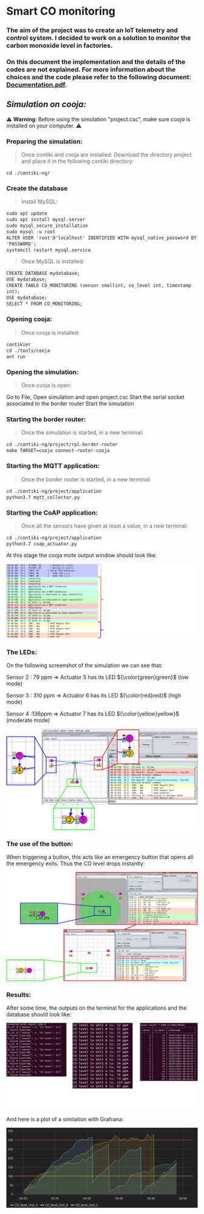 # Smart CO monitoring

### The aim of the project was to create an IoT telemetry and control system. I decided to work on a solution to monitor the carbon monoxide level in factories.

### On this document the implementation and the details of the codes are not explained. For more information about the choices and the code please refer to the following document:  [Documentation.pdf](Documentation.pdf).

## 
##

## _Simulation on cooja:_
⚠️ **Warning**: Before using the simulation "project.csc", make sure *cooja* is installed on your computer. ⚠️

### Preparing the simulation:
> Once contiki and cooja are installed:
Download the directory project and place it in the following contiki directory:
```  
cd ./contiki-ng/
```

### Create the database
> Install MySQL:
```  
sudo apt update
sudo apt install mysql-server
sudo mysql_secure_installation
sudo mysql -u root
ALTER USER 'root'@'localhost' IDENTIFIED WITH mysql_native_password BY 'PASSWORD';
systemctl restart mysql.service
```


> Once MySQL is installed:
```  
CREATE DATABASE mydatabase;
USE mydatabase;
CREATE TABLE CO_MONITORING (sensor smallint, co_level int, timestamp int);
USE mydatabase;
SELECT * FROM CO_MONITORING;
```


### Opening cooja:
> Once cooja is installed:
```
contikier    
cd ./tools/cooja
ant run
```

### Opening the simulation:
> Once cooja is open:

Go to File, Open simulation and open project.csc 
Start the serial socket associated to the border router
Start the simulation

### Starting the border router:
> Once the simulation is started, in a new terminal:
```
cd ./contiki-ng/project/rpl-border-router
make TARGET=cooja connect-router-cooja
```

### Starting the MQTT application:
> Once the border router is started, in a new terminal:
```
cd ./contiki-ng/project/application
python3.7 mqtt_collector.py
```

### Starting the CoAP application:
> Once all the sensors have given at least a value, in a new terminal:
```
cd ./contiki-ng/project/application
python3.7 coap_actuator.py
```

At this stage the cooja mote output window should look like:

![Screenshot](illustrations/start_simulation.png)

### The LEDs:
On the following screenshot of the simulation we can see that:

Sensor 2 : 79 ppm => Actuator 5 has its LED ${\color{green}green}$ (low mode)

Sensor 3 : 310 ppm => Actuator 6 has its LED ${\color{red}red}$ (high mode)

Sensor 4 :136ppm => Actuator 7 has its LED ${\color{yellow}yellow}$ (moderate mode)

![Screenshot](illustrations/leds_simulation.png)

### The use of the button:
When triggering a button, this acts like an emergency button that opens all the emergency exits. Thus the CO level drops instantly:

![Screenshot](illustrations/button.png)

### Results:
After some time, the outputs on the terminal for the applications and the database should look like:

![Screenshot](illustrations/merged_terminal_applications.png)


And here is a plot of a similation with Grafrana:

![Screenshot](illustrations/grafana.png)
